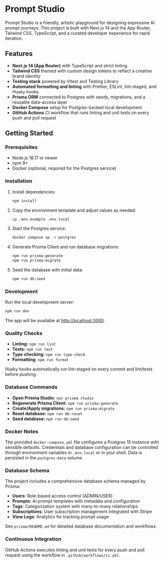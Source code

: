 # Prompt Studio

Prompt Studio is a friendly, artistic playground for designing expressive AI prompt journeys. This project is built with Next.js 14 and the App Router, Tailwind CSS, TypeScript, and a curated developer experience for rapid iteration.

## Features

- **Next.js 14 (App Router)** with TypeScript and strict linting
- **Tailwind CSS** themed with custom design tokens to reflect a creative brand identity
- **Testing stack** powered by Vitest and Testing Library
- **Automated formatting and linting** with Prettier, ESLint, lint-staged, and Husky hooks
- **Prisma ORM** connected to Postgres with seeds, migrations, and a reusable data-access layer
- **Docker Compose** setup for Postgres-backed local development
- **GitHub Actions** CI workflow that runs linting and unit tests on every push and pull request

## Getting Started

### Prerequisites

- Node.js 18.17 or newer
- npm 9+
- Docker (optional, required for the Postgres service)

### Installation

1. Install dependencies:

   ```bash
   npm install
   ```

2. Copy the environment template and adjust values as needed:

   ```bash
   cp .env.example .env.local
   ```

3. Start the Postgres service:

   ```bash
   docker compose up -d postgres
   ```

4. Generate Prisma Client and run database migrations:

   ```bash
   npm run prisma:generate
   npm run prisma:migrate
   ```

5. Seed the database with initial data:

   ```bash
   npm run db:seed
   ```

### Development

Run the local development server:

```bash
npm run dev
```

The app will be available at [http://localhost:3000](http://localhost:3000).

### Quality Checks

- **Linting:** `npm run lint`
- **Tests:** `npm run test`
- **Type checking:** `npm run type-check`
- **Formatting:** `npm run format`

Husky hooks automatically run lint-staged on every commit and lint/tests before pushing.

### Database Commands

- **Open Prisma Studio:** `npx prisma studio`
- **Regenerate Prisma Client:** `npm run prisma:generate`
- **Create/Apply migrations:** `npm run prisma:migrate`
- **Reset database:** `npm run db:reset`
- **Seed database:** `npm run db:seed`

### Docker Notes

The provided `docker-compose.yml` file configures a Postgres 15 instance with sensible defaults. Credentials and database configuration can be controlled through environment variables in `.env.local` or in your shell. Data is persisted in the `postgres-data` volume.

### Database Schema

The project includes a comprehensive database schema managed by Prisma:

- **Users**: Role-based access control (ADMIN/USER)
- **Prompts**: AI prompt templates with metadata and configuration
- **Tags**: Categorization system with many-to-many relationships
- **Subscriptions**: User subscription management integrated with Stripe
- **View Logs**: Analytics for tracking prompt usage

See `prisma/README.md` for detailed database documentation and workflows.

### Continuous Integration

GitHub Actions executes linting and unit tests for every push and pull request using the workflow in `.github/workflows/ci.yml`.
